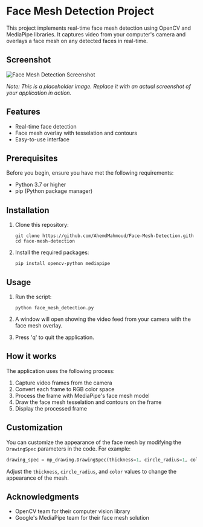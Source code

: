 # Face Mesh Detection Project

This project implements real-time face mesh detection using OpenCV and MediaPipe libraries. It captures video from your computer's camera and overlays a face mesh on any detected faces in real-time.

## Screenshot

![Face Mesh Detection Screenshot](/api/placeholder/640/480)

*Note: This is a placeholder image. Replace it with an actual screenshot of your application in action.*

## Features

- Real-time face detection
- Face mesh overlay with tesselation and contours
- Easy-to-use interface

## Prerequisites

Before you begin, ensure you have met the following requirements:

- Python 3.7 or higher
- pip (Python package manager)

## Installation

1. Clone this repository:
   ```
   git clone https://github.com/AhemdMahmoud/Face-Mesh-Detection.gith
   cd face-mesh-detection
   ```

2. Install the required packages:
   ```
   pip install opencv-python mediapipe
   ```

## Usage

1. Run the script:
   ```
   python face_mesh_detection.py
   ```

2. A window will open showing the video feed from your camera with the face mesh overlay.

3. Press 'q' to quit the application.

## How it works

The application uses the following process:

1. Capture video frames from the camera
2. Convert each frame to RGB color space
3. Process the frame with MediaPipe's face mesh model
4. Draw the face mesh tesselation and contours on the frame
5. Display the processed frame

## Customization

You can customize the appearance of the face mesh by modifying the `DrawingSpec` parameters in the code. For example:

```python
drawing_spec = mp_drawing.DrawingSpec(thickness=1, circle_radius=1, color=(0,255,0))
```

Adjust the `thickness`, `circle_radius`, and `color` values to change the appearance of the mesh.



## Acknowledgments

- OpenCV team for their computer vision library
- Google's MediaPipe team for their face mesh solution
